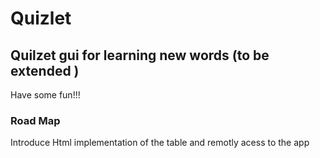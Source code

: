 # Quizlet
## Quilzet gui for learning new words (to be extended )
Have some fun!!!
### Road Map
Introduce Html implementation of the table and remotly acess to the app 
